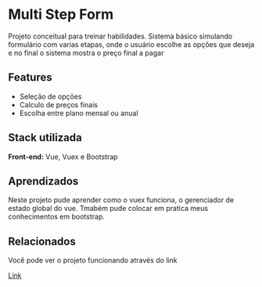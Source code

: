 
# Multi Step Form

Projeto conceitual para treinar habilidades. Sistema básico simulando formulário com varias etapas, onde o usuário escolhe as opções que deseja e no final o sistema mostra o preço final a pagar


## Features

- Seleção de opções
- Calculo de preços finais
- Escolha entre plano mensal ou anual


## Stack utilizada

**Front-end:** Vue, Vuex e Bootstrap


## Aprendizados

Neste projeto pude aprender como o vuex funciona, o gerenciador de estado global do vue. Tmabém pude colocar em pratica meus conhecimentos em bootstrap.

## Relacionados

Você pode ver o projeto funcionando através do link

[Link](multi-step-form-omega.vercel.app)

